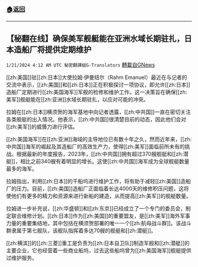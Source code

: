 ###  [:house:返回](README.md)
---


## 【秘翻在线】确保美军舰艇能在亚洲水域长期驻扎，日本造船厂将提供定期维护
`1/21/2024 4:12 AM UTC 秘密翻譯組G-Translators` [轉載自GNews](https://gnews.org/articles/2238590)

[[zh:美国]]驻[[zh:日本]]大使拉姆·伊曼纽尔（Rahm Emanuel）最近在与记者的交流中表示，[[zh:美国]]和[[zh:日本]]正在积极探讨一项协议，即允许[[zh:日本]]造船厂定期进行[[zh:美国海军]]军舰的检修和维护工作。这一决策旨在确保[[zh:美军]]舰艇能在[[zh:亚洲]]水域长期驻扎，以应对可能的冲突。

拉姆在[[zh:日本]]横须贺的海军基地中向记者透露，[[zh:中共国]]一直在密切关注各类舰艇的出入情况。他表示，[[zh:中共国]]很清楚目前的动态，因此他们会对[[zh:美军]]的威慑力进行评估。

[[zh:美国海军]]在[[zh:亚洲]]海域的主导地位已有数十年之久，然而近年来，[[zh:中共国]]海军的崛起及其造船厂的高效生产力，使得[[zh:美军]]面临前所未有的挑战。根据最新的年度报告，2023年，[[zh:中共国]]拥有超过370艘舰艇和[[zh:潜艇]]，相比之前340艘有着明显的增长。这使[[zh:中共国]]海军成为全球舰艇数量最多的海军。

拉姆指出，利用[[zh:日本]]的干船坞进行维护工作，将有助于减轻[[zh:美国]]造船厂的压力。目前，[[zh:美国]]造船厂正面临着长达4000天的维修积压问题，这将使他们有更多的精力和资源来进行新船的建造，从而提高[[zh:美军]]的舰艇数量。

拉姆进一步补充说，[[zh:华盛顿]]和[[zh:东京]]已经成立了一个专门的委员会，制定联合维修计划。[[zh:日本]]作为[[zh:美国]]的重要盟友，是[[zh:美军]]海外军事力量的重要集结地，其中包括在横须贺部署的唯一一个[[zh:航母战斗群]]。该战斗群隶属于第七舰队，该舰队指挥着多达70艘的舰艇和[[zh:潜艇]]。

[[zh:横滨]]的[[zh:三菱]]重工是负责为[[zh:日本自卫队]]制造军舰和[[zh:潜艇]]的主要企业，它也经营着一些商业船坞，过去这些船坞曾为[[zh:美国海军]]舰艇提供过维护服务。
